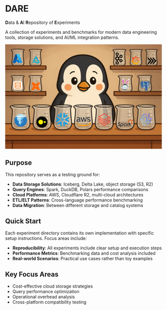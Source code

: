 # DARE
**D**ata & **A**I **R**epository of **E**xperiments

A collection of experiments and benchmarks for modern data engineering tools, storage solutions, and AI/ML integration patterns.

![DARE Logo](assets/main_dare_logo.png)

## Purpose

This repository serves as a testing ground for:
- **Data Storage Solutions**: Iceberg, Delta Lake, object storage (S3, R2)
- **Query Engines**: Spark, DuckDB, Polars performance comparisons
- **Cloud Platforms**: AWS, Cloudflare R2, multi-cloud architectures
- **ETL/ELT Patterns**: Cross-language performance benchmarking
- **Data Migration**: Between different storage and catalog systems


## Quick Start

Each experiment directory contains its own implementation with specific setup instructions. Focus areas include:

- **Reproducibility**: All experiments include clear setup and execution steps
- **Performance Metrics**: Benchmarking data and cost analysis included
- **Real-world Scenarios**: Practical use cases rather than toy examples

## Key Focus Areas

- Cost-effective cloud storage strategies
- Query performance optimization
- Operational overhead analysis
- Cross-platform compatibility testing
